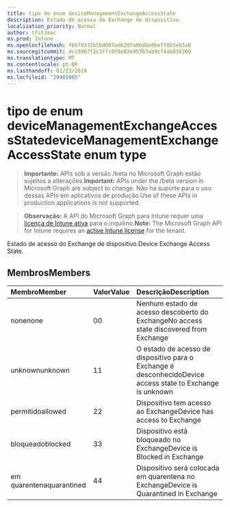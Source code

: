 ```yaml
---
title: tipo de enum deviceManagementExchangeAccessState
description: Estado de acesso do Exchange de dispositivo.
localization_priority: Normal
author: tfitzmac
ms.prod: Intune
ms.openlocfilehash: f66f8372b5bd087ad620fa86d8e0beff8b3eb3a0
ms.sourcegitcommit: dcc5907f2c3ffc0f0e82e953b7ab9cf4ab938360
ms.translationtype: MT
ms.contentlocale: pt-BR
ms.lasthandoff: 01/23/2019
ms.locfileid: "29401065"
---
```

# <a name="devicemanagementexchangeaccessstate-enum-type"></a><span data-ttu-id="9b386-103">tipo de enum deviceManagementExchangeAccessState</span><span class="sxs-lookup"><span data-stu-id="9b386-103">deviceManagementExchangeAccessState enum type</span></span>

> <span data-ttu-id="9b386-104">**Importante:** APIs sob a versão /beta no Microsoft Graph estão sujeitos a alterações.</span><span class="sxs-lookup"><span data-stu-id="9b386-104">**Important:** APIs under the /beta version in Microsoft Graph are subject to change.</span></span> <span data-ttu-id="9b386-105">Não há suporte para o uso dessas APIs em aplicativos de produção.</span><span class="sxs-lookup"><span data-stu-id="9b386-105">Use of these APIs in production applications is not supported.</span></span>

> <span data-ttu-id="9b386-106">**Observação:** A API do Microsoft Graph para Intune requer uma [licença de Intune ativa](https://go.microsoft.com/fwlink/?linkid=839381) para o inquilino.</span><span class="sxs-lookup"><span data-stu-id="9b386-106">**Note:** The Microsoft Graph API for Intune requires an [active Intune license](https://go.microsoft.com/fwlink/?linkid=839381) for the tenant.</span></span>

<span data-ttu-id="9b386-107">Estado de acesso do Exchange de dispositivo.</span><span class="sxs-lookup"><span data-stu-id="9b386-107">Device Exchange Access State.</span></span>

## <a name="members"></a><span data-ttu-id="9b386-108">Membros</span><span class="sxs-lookup"><span data-stu-id="9b386-108">Members</span></span>
|<span data-ttu-id="9b386-109">Membro</span><span class="sxs-lookup"><span data-stu-id="9b386-109">Member</span></span>|<span data-ttu-id="9b386-110">Valor</span><span class="sxs-lookup"><span data-stu-id="9b386-110">Value</span></span>|<span data-ttu-id="9b386-111">Descrição</span><span class="sxs-lookup"><span data-stu-id="9b386-111">Description</span></span>|
|:---|:---|:---|
|<span data-ttu-id="9b386-112">none</span><span class="sxs-lookup"><span data-stu-id="9b386-112">none</span></span>|<span data-ttu-id="9b386-113">0</span><span class="sxs-lookup"><span data-stu-id="9b386-113">0</span></span>|<span data-ttu-id="9b386-114">Nenhum estado de acesso descoberto do Exchange</span><span class="sxs-lookup"><span data-stu-id="9b386-114">No access state discovered from Exchange</span></span>|
|<span data-ttu-id="9b386-115">unknown</span><span class="sxs-lookup"><span data-stu-id="9b386-115">unknown</span></span>|<span data-ttu-id="9b386-116">1</span><span class="sxs-lookup"><span data-stu-id="9b386-116">1</span></span>|<span data-ttu-id="9b386-117">O estado de acesso de dispositivo para o Exchange é desconhecido</span><span class="sxs-lookup"><span data-stu-id="9b386-117">Device access state to Exchange is unknown</span></span>|
|<span data-ttu-id="9b386-118">permitido</span><span class="sxs-lookup"><span data-stu-id="9b386-118">allowed</span></span>|<span data-ttu-id="9b386-119">2</span><span class="sxs-lookup"><span data-stu-id="9b386-119">2</span></span>|<span data-ttu-id="9b386-120">Dispositivo tem acesso ao Exchange</span><span class="sxs-lookup"><span data-stu-id="9b386-120">Device has access to Exchange</span></span>|
|<span data-ttu-id="9b386-121">bloqueado</span><span class="sxs-lookup"><span data-stu-id="9b386-121">blocked</span></span>|<span data-ttu-id="9b386-122">3</span><span class="sxs-lookup"><span data-stu-id="9b386-122">3</span></span>|<span data-ttu-id="9b386-123">Dispositivo está bloqueado no Exchange</span><span class="sxs-lookup"><span data-stu-id="9b386-123">Device is Blocked in Exchange</span></span>|
|<span data-ttu-id="9b386-124">em quarentena</span><span class="sxs-lookup"><span data-stu-id="9b386-124">quarantined</span></span>|<span data-ttu-id="9b386-125">4</span><span class="sxs-lookup"><span data-stu-id="9b386-125">4</span></span>|<span data-ttu-id="9b386-126">Dispositivo será colocada em quarentena no Exchange</span><span class="sxs-lookup"><span data-stu-id="9b386-126">Device is Quarantined in Exchange</span></span>|




